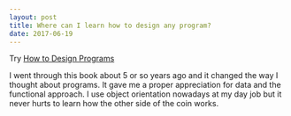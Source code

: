```yaml
---
layout: post
title: Where can I learn how to design any program?
date: 2017-06-19
---
```


<p>Try <a href="http://www.htdp.org/" data-qt-tooltip="htdp.org">How to Design Programs</a></p><p>I went through this book about 5 or so years ago and it changed the way I thought about programs. It gave me a proper appreciation for data and the functional approach. I use object orientation nowadays at my day job but it never hurts to learn how the other side of the coin works.</p>

